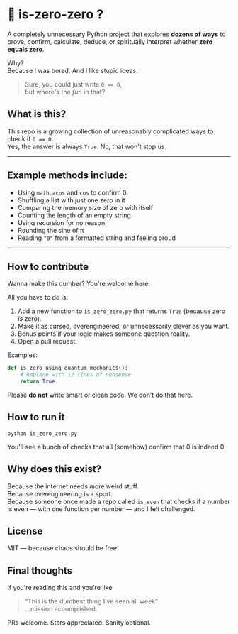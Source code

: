 # 🧠 is-zero-zero ?

A completely unnecessary Python project that explores **dozens of ways** to prove, confirm, calculate, deduce, or spiritually interpret whether **zero equals zero**.

Why?  
Because I was bored. And I like stupid ideas.

> Sure, you could just write `0 == 0`,  
> but where's the _fun_ in that?

## What is this?

This repo is a growing collection of unreasonably complicated ways to check if `0 == 0`.  
Yes, the answer is always `True`. No, that won't stop us.

---

## Example methods include:

- Using `math.acos` and `cos` to confirm 0
- Shuffling a list with just one zero in it
- Comparing the memory size of zero with itself
- Counting the length of an empty string
- Using recursion for no reason
- Rounding the sine of π
- Reading `"0"` from a formatted string and feeling proud

---

## How to contribute

Wanna make this dumber? You're welcome here.

All you have to do is:
1. Add a new function to `is_zero_zero.py` that returns `True` (because zero *is* zero).
2. Make it as cursed, overengineered, or unnecessarily clever as you want.
3. Bonus points if your logic makes someone question reality.
4. Open a pull request.

Examples:
```python
def is_zero_using_quantum_mechanics():
    # Replace with 12 lines of nonsense
    return True
```
Please **do not** write smart or clean code. We don’t do that here.

## How to run it 

``` 
python is_zero_zero.py
```
You'll see a bunch of checks that all (somehow) confirm that 0 is indeed 0.

## Why does this exist?

Because the internet needs more weird stuff.  
Because overengineering is a sport.  
Because someone once made a repo called `is_even` that checks if a number is even — with one function per number — and I felt challenged.

## License
MIT — because chaos should be free.

## Final thoughts

If you're reading this and you're like

>“This is the dumbest thing I’ve seen all week”  
>...mission accomplished.  

PRs welcome. Stars appreciated. Sanity optional.

